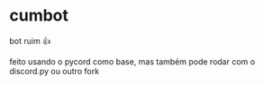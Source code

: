 # cumbot
bot ruim 👍

feito usando o pycord como base, mas também pode rodar com o discord.py ou outro fork